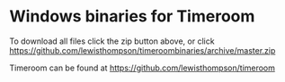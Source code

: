 Windows binaries for Timeroom
=============================

To download all files click the zip button above, or click https://github.com/lewisthompson/timeroombinaries/archive/master.zip

Timeroom can be found at https://github.com/lewisthompson/timeroom
